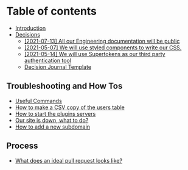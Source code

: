 # Table of contents

* [Introduction](README.md)
* [Decisions](decisions/README.md)
  * [\[2021-07-13\] All our Engineering documentation will be public](decisions/public_documentation.md)
  * [\[2021-05-07\] We will use styled components to write our CSS.](decisions/styled_components_for_css.md)
  * [\[2021-05-14\] We will use Supertokens as our third party authentication tool](decisions/supertokens_for_auth.md)
  * [Decision Journal Template](decisions/template.md)

## Troubleshooting and How Tos

* [Useful Commands](troubleshooting-and-how-tos/useful-commands.md)
* [How to make a CSV copy of the users table](troubleshooting-and-how-tos/copy-of-making-a-csv-copy-of-the-users-table.md)
* [How to start the plugins servers](troubleshooting-and-how-tos/how-to-start-the-plugins-servers.md)
* [Our site is down, what to do?](troubleshooting-and-how-tos/our-site-is-down-what-to-do.md)
* [How to add a new subdomain](troubleshooting-and-how-tos/untitled.md)

## Process

* [What does an ideal pull request looks like?](process/what-does-an-ideal-pull-request-looks-like.md)

